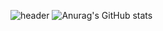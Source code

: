 ![header](https://capsule-render.vercel.app/api?type=Slice&text=✨A%20L%20L%20O%20R%20N%20O%20T%20H%20I%20N%20G✨&fontAlign=-5&fontAlignY=5&fontSize=40&desc=HyeonJin's%20Github&rotate=8)
![Anurag's GitHub stats](https://github-readme-stats.vercel.app/api?username=Greatisland&show_icons=true&theme=radical)
<!--
**Greatisland/Greatisland** is a ✨ _special_ ✨ repository because its `README.md` (this file) appears on your GitHub profile.

Here are some ideas to get you started:

- 🔭 I’m currently working on ...
- 🌱 I’m currently learning ...
- 👯 I’m looking to collaborate on ...
- 🤔 I’m looking for help with ...
- 💬 Ask me about ...
- 📫 How to reach me: ...
- 😄 Pronouns: ...
- ⚡ Fun fact: ...
-->
